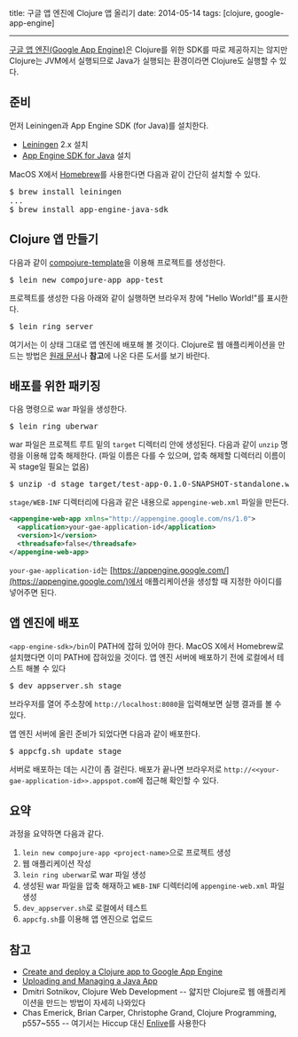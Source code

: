 title: 구글 앱 엔진에 Clojure 앱 올리기
date: 2014-05-14
tags: [clojure, google-app-engine]

---
[구글 앱 엔진(Google App Engine)](https://cloud.google.com/products/app-engine/)은 Clojure를 위한 SDK를 따로 제공하지는 않지만 Clojure는 JVM에서 실행되므로 Java가 실행되는 환경이라면 Clojure도 실행할 수 있다.
<!--more-->

## 준비
먼저 Leiningen과 App Engine SDK (for Java)를 설치한다.

* [Leiningen](https://github.com/technomancy/leiningen) 2.x 설치
* [App Engine SDK for Java](https://developers.google.com/appengine/downloads) 설치

MacOS X에서 [Homebrew](http://brew.sh/)를 사용한다면 다음과 같이 간단히 설치할 수 있다.

<pre class="console">
$ brew install leiningen
...
$ brew install app-engine-java-sdk
</pre>

## Clojure 앱 만들기
다음과 같이 [compojure-template](https://github.com/yogthos/compojure-template)을 이용해 프로젝트를 생성한다.

<pre class="console">
$ lein new compojure-app app-test
</pre>

프로젝트를 생성한 다음 아래와 같이 실행하면 브라우저 창에 "Hello World!"를 표시한다.

<pre class="console">
$ lein ring server
</pre>

여기서는 이 상태 그대로 앱 엔진에 배포해 볼 것이다. Clojure로 웹 애플리케이션을 만드는 방법은 [원래 문서](http://flowa.fi/blog/2014/04/25/clojure-gae-howto.html)나 **참고**에 나온 다른 도서를 보기 바란다.

## 배포를 위한 패키징
다음 명령으로 war 파일을 생성한다.

<pre class="console">
$ lein ring uberwar
</pre>

war 파일은 프로젝트 루트 밑의 `target` 디렉터리 안에 생성된다. 다음과 같이 `unzip` 명령을 이용해 압축 해제한다. (파일 이름은 다를 수 있으며, 압축 해제할 디렉터리 이름이 꼭 stage일 필요는 없음)

<pre class="console">
$ unzip -d stage target/test-app-0.1.0-SNAPSHOT-standalone.war
</pre>

`stage/WEB-INF` 디렉터리에 다음과 같은 내용으로 `appengine-web.xml` 파일을 만든다.

```xml
<appengine-web-app xmlns="http://appengine.google.com/ns/1.0">
  <application>your-gae-application-id</application>
  <version>1</version>
  <threadsafe>false</threadsafe>
</appengine-web-app>
```

`your-gae-application-id`는 [https://appengine.google.com/](https://appengine.google.com/)에서 애플리케이션을 생성할 때 지정한 아이디를 넣어주면 된다.

## 앱 엔진에 배포
`<app-engine-sdk>/bin`이 PATH에 잡혀 있어야 한다. MacOS X에서 Homebrew로 설치했다면 이미 PATH에 잡혀있을 것이다. 앱 엔진 서버에 배포하기 전에 로컬에서 테스트 해볼 수 있다

<pre class="console">
$ dev_appserver.sh stage
</pre>

브라우저를 열어 주소창에 `http://localhost:8080`을 입력해보면 실행 결과를 볼 수 있다.

앱 엔진 서버에 올린 준비가 되었다면 다음과 같이 배포한다.

<pre class="console">
$ appcfg.sh update stage
</pre>

서버로 배포하는 데는 시간이 좀 걸린다. 배포가 끝나면 브라우저로 `http://<<your-gae-application-id>>.appspot.com`에 접근해 확인할 수 있다.

## 요약
과정을 요약하면 다음과 같다.

1. `lein new compojure-app <project-name>`으로 프로젝트 생성
2. 웹 애플리케이션 작성
3. `lein ring uberwar`로 war 파일 생성
4. 생성된 war 파일을 압축 해재하고 `WEB-INF` 디렉터리에 `appengine-web.xml` 파일 생성
5. `dev_appserver.sh`로 로컬에서 테스트
6. `appcfg.sh`를 이용해 앱 엔진으로 업로드

## 참고
* [Create and deploy a Clojure app to Google App Engine](http://flowa.fi/blog/2014/04/25/clojure-gae-howto.html)
* [Uploading and Managing a Java App](https://developers.google.com/appengine/docs/java/tools/uploadinganapp)
* Dmitri Sotnikov, Clojure Web Development -- 얇지만 Clojure로 웹 애플리케이션을 만드는 방법이 자세히 나와있다
* Chas Emerick, Brian Carper, Christophe Grand, Clojure Programming, p557~555 -- 여기서는 Hiccup 대신 [Enlive](https://github.com/cgrand/enlive)를 사용한다
